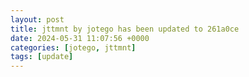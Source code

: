 ```yaml
---
layout: post
title: jttmnt by jotego has been updated to 261a0ce
date: 2024-05-31 11:07:56 +0000
categories: [jotego, jttmnt]
tags: [update]
---
```



